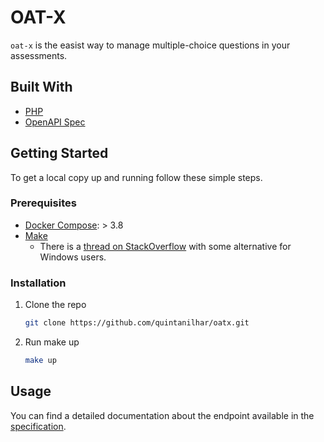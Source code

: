 # OAT-X

`oat-x` is the easist way to manage multiple-choice questions in your assessments.

## Built With

* [PHP](https://www.php.net/)
* [OpenAPI Spec](https://swagger.io/specification/)

## Getting Started

To get a local copy up and running follow these simple steps.

### Prerequisites

* [Docker Compose](https://docs.docker.com/compose/compose-file/): > 3.8
* [Make](https://www.gnu.org/software/make/manual/make.html#Introduction)
    * There is a [thread on StackOverflow](https://stackoverflow.com/questions/32127524/how-to-install-and-use-make-in-windows) with some alternative for Windows users.

### Installation

1. Clone the repo
   ```sh
   git clone https://github.com/quintanilhar/oatx.git
   ```
2. Run make up
   ```sh
   make up
   ```

## Usage

You can find a detailed documentation about the endpoint available in the [specification](!#docs/open-api.yaml).